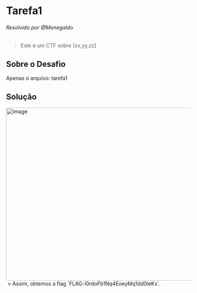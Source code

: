 # Tarefa1

###### Resolvido por @Menegaldo
> Este é um CTF sobre [xx,yy,zz]  

## Sobre o Desafio  

Apenas o arquivo: tarefa1

## Solução

<img width="827" height="471" alt="image" src="https://github.com/user-attachments/assets/148572a5-5662-4a06-a2a4-02479a17d201" />
­­­­­­     
> Assim, obtemos a flag `FLAG-l0rdoFb1Nq4EoeyMq1dd0leKx`.
